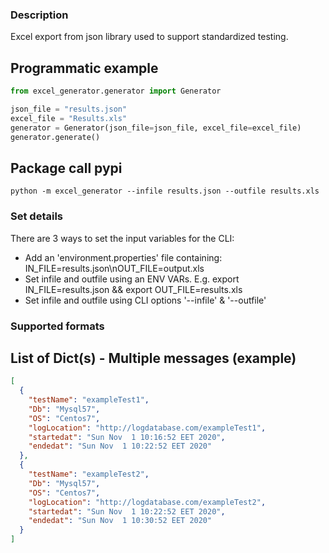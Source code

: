 ### Description

Excel export from json library used to support standardized testing.

## Programmatic example

```python
from excel_generator.generator import Generator

json_file = "results.json"
excel_file = "Results.xls"
generator = Generator(json_file=json_file, excel_file=excel_file)
generator.generate()
```

## Package call pypi

```shell
python -m excel_generator --infile results.json --outfile results.xls
```

### Set details

There are 3 ways to set the input variables for the CLI:

- Add an 'environment.properties' file containing: IN_FILE=results.json\nOUT_FILE=output.xls
- Set infile and outfile using an ENV VARs. E.g. export IN_FILE=results.json && export OUT_FILE=results.xls
- Set infile and outfile using CLI options '--infile' & '--outfile'

### Supported formats

## List of Dict(s) - Multiple messages (example)

```json
[
  {
    "testName": "exampleTest1",
    "Db": "Mysql57",
    "OS": "Centos7",
    "logLocation": "http://logdatabase.com/exampleTest1",
    "startedat": "Sun Nov  1 10:16:52 EET 2020",
    "endedat": "Sun Nov  1 10:22:52 EET 2020"
  },
  {
    "testName": "exampleTest2",
    "Db": "Mysql57",
    "OS": "Centos7",
    "logLocation": "http://logdatabase.com/exampleTest2",
    "startedat": "Sun Nov  1 10:22:52 EET 2020",
    "endedat": "Sun Nov  1 10:30:52 EET 2020"
  }
]
```